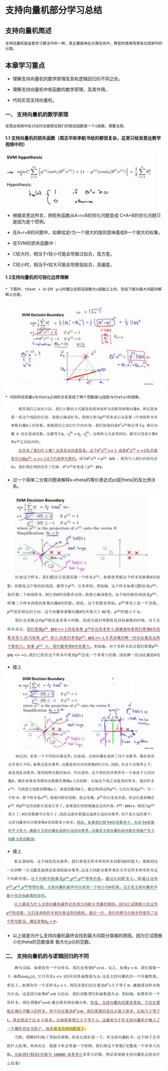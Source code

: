 # 支持向量机部分学习总结

## 支持向量机简述 

    支持向量机是监督学习算法中的一种，其主要是用在分类任务中，典型的使用场景有垃圾邮件的分类。
  
## 本章学习重点

* 理解支持向量机的数学原理及其和逻辑回归的不同之处。

* 理解支持向量机中核函数的数学原理，及其作用。

* 代码实现支持向量机。


### 一、 支持向量机的数学原理
   
    吴恩达视频中在讨论时总是假设我们的假设函数是一个s函数，需要注意。
    
#### 1.1 支持向量机的损失函数（周志华和李航书给的都很复杂，这里只给吴恩达教学视频中的）    

        
![支持向量机的损失函数](https://raw.githubusercontent.com/pengxl8518/machine_learning_Andrew_Ng/master/ex6-SVM/svm_theory/svm%E5%81%87%E8%AE%BE%E5%87%BD%E6%95%B0-%E5%90%B4%E6%81%A9%E8%BE%BE.png)
   
   * 根据吴恩达所言，把损失函数从A+r×B的优化问题变成 C×A+B的优化问题只是因为是个惯例。
    
   * 在A+r×B的问题中，如果给定r为一个很大的值则意味着给B一个很大的权重。
   
   * 在SVM的损失函数中：
   
   * C较大时，相当于r较小可能会导致过拟合，高方差。
   
   * C较小时，相当于r较大可能会导致低拟合，高偏差。
   
   
#### 1.2支持向量机的可视化边界理解

    * 下图中，theat × X>1时 y=1时建立在假设函数为s函数之上的。包括下面对最大间距的解释上也是。

![SVM的决策边界的可视化理解1](https://github.com/pengxl8518/machine_learning_Andrew_Ng/blob/master/ex6-SVM/svm_theory/svm%E5%86%B3%E7%AD%96%E8%BE%B9%E7%95%8C.png)

    * 巧妙的将变量x与theta之间的关系变成了两个范数值(p投影与theta)的相乘。
    
![SVM的决策边界2](https://github.com/pengxl8518/machine_learning_Andrew_Ng/blob/master/ex6-SVM/svm_theory/svm%E5%86%B3%E7%AD%96%E8%BE%B9%E7%95%8C2.png)

   * 过一个简单二分类问题来解释x×theta的等价表达式pi成|theta|的反比例关系。
    
![SVM的决策边界3，重点理解](https://github.com/pengxl8518/machine_learning_Andrew_Ng/blob/master/ex6-SVM/svm_theory/svm%E5%86%B3%E7%AD%96%E8%BE%B9%E7%95%8C3(%E9%87%8D%E7%82%B9%E7%90%86%E8%A7%A3).png)
    
   * 接上
    
![SVM的决策边界4，重点理解](https://github.com/pengxl8518/machine_learning_Andrew_Ng/blob/master/ex6-SVM/svm_theory/svm%E5%86%B3%E7%AD%96%E8%BE%B9%E7%95%8C4(%E9%87%8D%E7%82%B9%E7%90%86%E8%A7%A32).png)
    
   * 接上
    
![SVM的决策边界5，重点理解](https://github.com/pengxl8518/machine_learning_Andrew_Ng/blob/master/ex6-SVM/svm_theory/svm%E5%86%B3%E7%AD%96%E8%BE%B9%E7%95%8C5(%E9%87%8D%E7%82%B9%E7%90%86%E8%A7%A33).png)
  
  * 以上就是为什么支持向量机最终会找到最大间距分类器的原因。因为它试图极小化theta的范数值来 极大化p(i)的范数。

### 二、 支持向量机的与逻辑回归的不同    

![图片](https://github.com/pengxl8518/machine_learning_Andrew_Ng/blob/master/ex6-SVM/svm_theory/svm%E5%92%8C%E9%80%BB%E8%BE%91%E5%9B%9E%E5%BD%92%E7%9A%84%E4%B8%80%E8%88%AC%E6%80%A7%E5%8C%BA%E5%88%AB.png)
    
    
    
    
    
 
    
    
    
    
    
    

  
